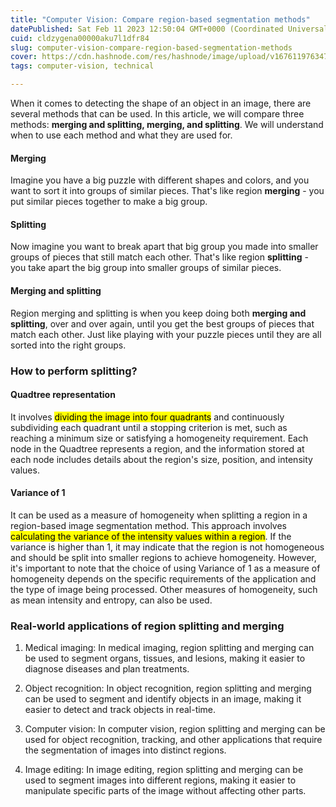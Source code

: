 ```yaml
---
title: "Computer Vision: Compare region-based segmentation methods"
datePublished: Sat Feb 11 2023 12:50:04 GMT+0000 (Coordinated Universal Time)
cuid: cldzygena00000aku7l1dfr84
slug: computer-vision-compare-region-based-segmentation-methods
cover: https://cdn.hashnode.com/res/hashnode/image/upload/v1676119763475/d04658fa-c526-4a16-9113-d0088c84d85e.jpeg
tags: computer-vision, technical

---
```


When it comes to detecting the shape of an object in an image, there are several methods that can be used. In this article, we will compare three methods: **merging and splitting, merging, and splitting**. We will understand when to use each method and what they are used for.

#### Merging

Imagine you have a big puzzle with different shapes and colors, and you want to sort it into groups of similar pieces. That's like region **merging** - you put similar pieces together to make a big group.

#### Splitting

Now imagine you want to break apart that big group you made into smaller groups of pieces that still match each other. That's like region **splitting** - you take apart the big group into smaller groups of similar pieces.

#### Merging and splitting

Region merging and splitting is when you keep doing both **merging and splitting**, over and over again, until you get the best groups of pieces that match each other. Just like playing with your puzzle pieces until they are all sorted into the right groups.

### How to perform splitting?

#### Quadtree representation

It involves <mark>dividing the image into four quadrants</mark> and continuously subdividing each quadrant until a stopping criterion is met, such as reaching a minimum size or satisfying a homogeneity requirement. Each node in the Quadtree represents a region, and the information stored at each node includes details about the region's size, position, and intensity values.

#### Variance of 1

It can be used as a measure of homogeneity when splitting a region in a region-based image segmentation method. This approach involves <mark>calculating the variance of the intensity values within a region</mark>. If the variance is higher than 1, it may indicate that the region is not homogeneous and should be split into smaller regions to achieve homogeneity. However, it's important to note that the choice of using Variance of 1 as a measure of homogeneity depends on the specific requirements of the application and the type of image being processed. Other measures of homogeneity, such as mean intensity and entropy, can also be used.

### Real-world applications of region splitting and merging

1. Medical imaging: In medical imaging, region splitting and merging can be used to segment organs, tissues, and lesions, making it easier to diagnose diseases and plan treatments.
    
2. Object recognition: In object recognition, region splitting and merging can be used to segment and identify objects in an image, making it easier to detect and track objects in real-time.
    
3. Computer vision: In computer vision, region splitting and merging can be used for object recognition, tracking, and other applications that require the segmentation of images into distinct regions.
    
4. Image editing: In image editing, region splitting and merging can be used to segment images into different regions, making it easier to manipulate specific parts of the image without affecting other parts.